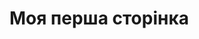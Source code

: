 <!doctype html>

<html>

<head>

<meta charset="utf-8">

<title>Юрчак Ірина</title>

</head>

<body>

<h1>Моя перша сторінка</h1>

</body>

</html>


